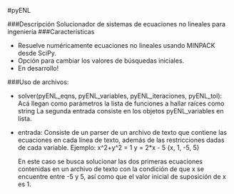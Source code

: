 #pyENL

###Descripción
Solucionador de sistemas de ecuaciones no lineales para ingeniería
###Características
- Resuelve numéricamente ecuaciones no lineales usando MINPACK desde SciPy.
- Opción para cambiar los valores de búsquedas iniciales.
- En desarrollo!

###Uso de archivos:
- solver(pyENL_eqns, pyENL_variables, pyENL_iteraciones, pyENL_tol):
    Acá llegan como parámetros la lista de funciones a hallar raíces como string
    La segunda entrada consiste en los objetos pyENL_variables en lista.
- entrada:
  Consiste de un parser de un archivo de texto que contiene las ecuaciones en
  cada línea de texto, además de las restricciones dadas de cada variable.
  Ejemplo:
    x^2+y^2 = 1
    y = 2*x - 5
    {x, 1, -5, 5}

  En este caso se busca solucionar las dos primeras ecuaciones contenidas en un
  archivo de texto con la condición de que x se encuentre entre -5 y 5, así como
  que el valor inicial de suposición de x es 1.
